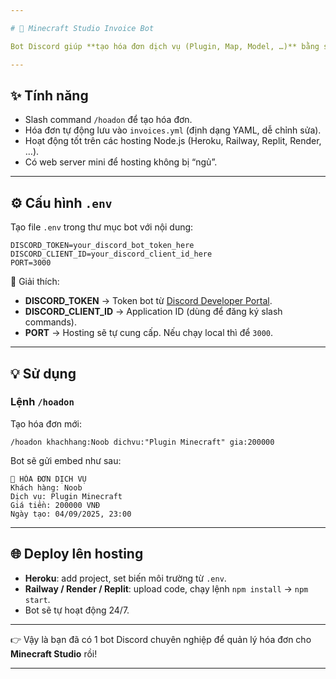```yaml
---

# 📜 Minecraft Studio Invoice Bot

Bot Discord giúp **tạo hóa đơn dịch vụ (Plugin, Map, Model, …)** bằng slash command (/hoadon).

---
```


## ✨ Tính năng

* Slash command `/hoadon` để tạo hóa đơn.
* Hóa đơn tự động lưu vào `invoices.yml` (định dạng YAML, dễ chỉnh sửa).
* Hoạt động tốt trên các hosting Node.js (Heroku, Railway, Replit, Render, …).
* Có web server mini để hosting không bị “ngủ”.

---

## ⚙️ Cấu hình `.env`

Tạo file `.env` trong thư mục bot với nội dung:

```env
DISCORD_TOKEN=your_discord_bot_token_here
DISCORD_CLIENT_ID=your_discord_client_id_here
PORT=3000
```

🔑 Giải thích:

* **DISCORD\_TOKEN** → Token bot từ [Discord Developer Portal](https://discord.com/developers/applications).
* **DISCORD\_CLIENT\_ID** → Application ID (dùng để đăng ký slash commands).
* **PORT** → Hosting sẽ tự cung cấp. Nếu chạy local thì để `3000`.

---

## 💡 Sử dụng

### Lệnh `/hoadon`

Tạo hóa đơn mới:

```
/hoadon khachhang:Noob dichvu:"Plugin Minecraft" gia:200000
```

Bot sẽ gửi embed như sau:

```
📜 HÓA ĐƠN DỊCH VỤ
Khách hàng: Noob
Dịch vụ: Plugin Minecraft
Giá tiền: 200000 VNĐ
Ngày tạo: 04/09/2025, 23:00
```

---

## 🌐 Deploy lên hosting

* **Heroku**: add project, set biến môi trường từ `.env`.
* **Railway / Render / Replit**: upload code, chạy lệnh `npm install` → `npm start`.
* Bot sẽ tự hoạt động 24/7.

---

👉 Vậy là bạn đã có 1 bot Discord chuyên nghiệp để quản lý hóa đơn cho **Minecraft Studio** rồi!

---
